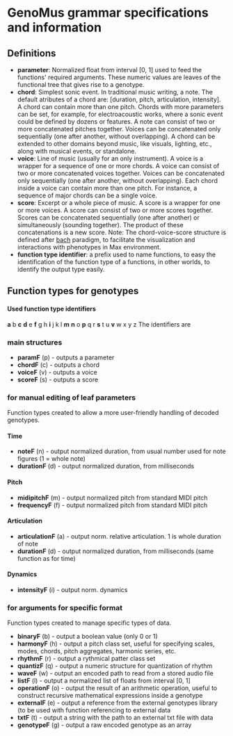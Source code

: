 # GenoMus grammar specifications and information
## Definitions
- **parameter**: Normalized float from interval [0, 1] used to feed the functions' required arguments. These numeric values are leaves of the functional tree that gives rise to a genotype.
- **chord**: Simplest sonic event. In traditional music writing, a note. The default atributes of a chord are: [duration, pitch, articulation, intensity]. A chord can contain more than one pitch. Chords with more parameters can be set, for example, for electroacoustic works, where a sonic event could be defined by dozens or features. A note can consist of two or more concatenated pitches together. Voices can be concatenated only sequentially (one after another, without overlapping). A chord can be extended to other domains beyond music, like visuals, lighting, etc., along with musical events, or standalone. 
- **voice**: Line of music (usually for an only instrument). A voice is a wrapper for a sequence of one or more chords. A voice can consist of two or more concatenated voices together. Voices can be concatenated only sequentially (one after another, without overlapping). Each chord inside a voice can contain more than one pitch. For instance, a sequence of major chords can be a single voice.
- **score**: Excerpt or a whole piece of music. A score is a wrapper for one or more voices. A score can consist of two or more scores together. Scores can be concatenated sequentially (one after another) or simultaneously (sounding together). The product of these concatenations is a new score.
Note: The chord-voice-score structure is defined after [bach](https://www.bachproject.net/) paradigm, to facilitate the visualization and interactions with phenotypes in Max environment.
- **function type identifier**: a prefix used to name functions, to easy the identification of the function type of a functions, in other worlds, to identify the output type easily.
## Function types for genotypes
#### Used function type identifiers
**a** b **c** **d** e **f** g h **i** j k l **m** **n** o **p** q r **s** t u **v** w x y z
The identifiers are 
### main structures
- **paramF** (p) - outputs a parameter
- **chordF** (c) - outputs a chord
- **voiceF** (v) - outputs a voice
- **scoreF** (s) - outputs a score
### for manual editing of leaf parameters
Function types created to allow a more user-friendly handling of decoded genotypes.
#### Time
- **noteF** (n) - output normalized duration, from usual number used for note figures (1 = whole note)
- **durationF** (d) - output normalized duration, from milliseconds
#### Pitch
- **midipitchF** (m) - output normalized pitch from standard MIDI pitch
- **frequencyF** (f) - output normalized pitch from standard MIDI pitch
#### Articulation
- **articulationF** (a) - output norm. relative articulation. 1 is whole duration of note
- **durationF** (d) - output normalized duration, from milliseconds (same function as for time)
#### Dynamics
- **intensityF** (i) - output norm. dynamics
### for arguments for specific format
Function types created to manage specific types of data.
- **binaryF** (b) - output a boolean value (only 0 or 1)
- **harmonyF** (h) - output a pitch class set, useful for specifying scales, modes, chords, pitch aggregates, harmonic series, etc.
- **rhythmF** (r) - output a rythmical patter class set
- **quantizF** (q) - output a numeric structure for quantization of rhythm
- **waveF** (w) - output an encoded path to read from a stored audio file
- **listF** (l) - output a normalized list of floats from interval [0, 1]
- **operationF** (o) - output the result of an arithmetic operation, useful to construct recursive mathematical expressions inside a genotype
- **externalF** (e) - output a reference from the external genotypes library (to be used with function referencing to external data
- **txtF** (t) - output a string with the path to an external txt file with data
- **genotypeF** (g) - output a raw encoded genotype as an array
